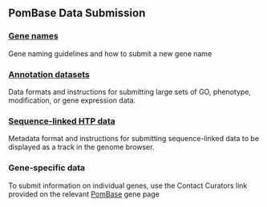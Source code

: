 ## PomBase Data Submission

### [Gene names](submit-data/gene-names)

Gene naming guidelines and how to submit a new gene name

### [Annotation datasets](submit-data/bulk-annotation)

Data formats and instructions for submitting large sets of GO,
phenotype, modification, or gene expression data.

### [Sequence-linked HTP data](documentation/data-submission-form-for-HTP-sequence-linked-data)

Metadata format and instructions for submitting sequence-linked data
to be displayed as a track in the genome browser.

### Gene-specific data

To submit information on individual genes, use the Contact Curators
link provided on the relevant [PomBase](http://www.pombase.org/) gene
page
